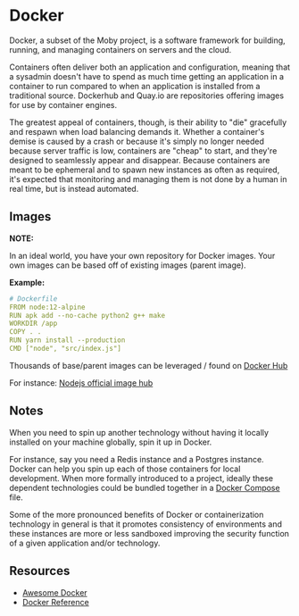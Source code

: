 # Docker

Docker, a subset of the Moby project, is a software framework for building, running, and managing containers on servers and the cloud.

Containers often deliver both an application and configuration, meaning that a sysadmin doesn't have to spend as much time getting an application in a container to run compared to when an application is installed from a traditional source. Dockerhub and Quay.io are repositories offering images for use by container engines.

The greatest appeal of containers, though, is their ability to "die" gracefully and respawn when load balancing demands it. Whether a container's demise is caused by a crash or because it's simply no longer needed because server traffic is low, containers are "cheap" to start, and they're designed to seamlessly appear and disappear. Because containers are meant to be ephemeral and to spawn new instances as often as required, it's expected that monitoring and managing them is not done by a human in real time, but is instead automated.

## Images

**NOTE:**

In an ideal world, you have your own repository for Docker images. Your own images can be based off of existing images (parent image).

**Example:**

```yaml
# Dockerfile
FROM node:12-alpine
RUN apk add --no-cache python2 g++ make
WORKDIR /app
COPY . .
RUN yarn install --production
CMD ["node", "src/index.js"]
```

Thousands of base/parent images can be leveraged / found on [Docker Hub](https://hub.docker.com/)

For instance: [Nodejs official image hub](https://hub.docker.com/_/node)

## Notes

When you need to spin up another technology without having it locally installed on your machine globally, spin it up in Docker.

For instance, say you need a Redis instance and a Postgres instance. Docker can help you spin up each of those containers for local development. When more formally introduced to a project, ideally these dependent technologies could be bundled together in a [Docker Compose](https://docs.docker.com/compose/) file.

Some of the more pronounced benefits of Docker or containerization technology in general is that it promotes consistency of environments and these instances are more or less sandboxed improving the security function of a given application and/or technology.

## Resources

- [Awesome Docker](https://github.com/veggiemonk/awesome-docker)
- [Docker Reference](https://docs.docker.com/reference/)
